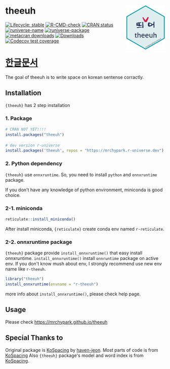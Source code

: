 # theeuh [<img src="man/figures/logo.png" align="right" height=140/>](https://mrchypark.github.io/theeuh/index.html)

<!-- badges: start -->
[![Lifecycle: stable](https://img.shields.io/badge/lifecycle-stable-brightgreen.svg)](https://lifecycle.r-lib.org/articles/stages.html#stable)
[![R-CMD-check](https://github.com/mrchypark/theeuh/workflows/R-CMD-check/badge.svg)](https://github.com/mrchypark/theeuh/actions)
[![CRAN
status](https://www.r-pkg.org/badges/version/theeuh)](https://CRAN.R-project.org/package=theeuh)
[![runiverse-name](https://mrchypark.r-universe.dev/badges/:name)](https://mrchypark.r-universe.dev/)
[![runiverse-package](https://mrchypark.r-universe.dev/badges/theeuh)](https://mrchypark.r-universe.dev/ui#packages)
[![metacran
downloads](https://cranlogs.r-pkg.org/badges/theeuh)](https://cran.r-project.org/package=theeuh)
[![Downloads](https://cranlogs.r-pkg.org/badges/grand-total/theeuh)](https://cran.rstudio.com/package=theeuh)
[![Codecov test
coverage](https://codecov.io/gh/mrchypark/theeuh/branch/main/graph/badge.svg)](https://app.codecov.io/gh/mrchypark/theeuh?branch=main)
<!-- badges: end -->

# [한글문서](https://mrchypark.github.io/theeuh/articles/readme-kr.html)

The goal of theeuh is to write space on korean sentense corractly.

## Installation

`{theeuh}` has 2 step installation

### 1. Package

``` r
# CRAN NOT YET!!!!
install.packages("theeuh")

# dev version r-universe
install.packages('theeuh', repos = "https://mrchypark.r-universe.dev")
```

### 2. Python dependency

`{theeuh}` use `onnxruntime`. So, you need to install `python` and `onnxruntime` package.

If you don't have any knowledge of python environment, miniconda is good choice.

### 2-1. miniconda

```r
reticulate::install_miniconda()
```
After install miniconda, `{reticulate}` create conda env named `r-reticulate`.

### 2-2. onnxruntime package

`{theeuh}` package provide `install_onnxruntime()` that easy install onnxruntime.
`install_onnxruntime()` install `onnruntime` package on active env.
If you don't know mush about env, I strongly recommend use new env name like `r-theeuh`.

```r
library("theeuh")
install_onnxruntime(envname = "r-theeuh")
```

more info about `install_onnxruntime()`, please check help page.

## Usage

Please check <https://mrchypark.github.io/theeuh>

## Special Thanks to

Original package is [KoSpacing](https://github.com/haven-jeon/KoSpacing) by [haven-jeon](https://github.com/haven-jeon).
Most parts of code is from [KoSpacing](https://github.com/haven-jeon/KoSpacing)
Also `{theeuh}` package's model and word index is from [KoSpacing](https://github.com/haven-jeon/KoSpacing).


